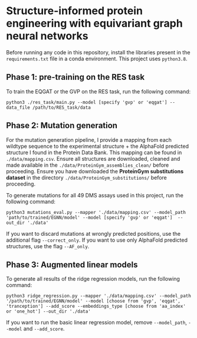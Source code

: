 # Structure-informed protein engineering with equivariant graph neural networks

Before running any code in this repository, install the libraries present in the `requirements.txt` file in a conda environment. This project uses `python3.8`.

## Phase 1: pre-training on the RES task
To train the EQGAT or the GVP on the RES task, run the following command:
```
python3 ./res_task/main.py --model [specify 'gvp' or 'eqgat'] --data_file /path/to/RES_task/data
```
## Phase 2: Mutation generation
For the mutation generation pipeline, I provide a mapping from each wildtype sequence to the experimental structure + the AlphaFold predicted structure I found in the Protein Data Bank. This mapping can be found in `./data/mapping.csv`. 
Ensure all structures are downloaded, cleaned and made available in the `./data/ProteinGym_assemblies_clean/` before proceeding. 
Ensure you have downloaded the **ProteinGym substitutions dataset** in the directory `./data/ProteinGym_substitutions/` before proceeding.

To generate mutations for all 49 DMS assays used in this project, run the following command:
```
python3 mutations_eval.py --mapper './data/mapping.csv' --model_path 'path/to/trained/EGNN/model' --model [specify 'gvp' or 'eqgat']  --out_dir './data'
```
If you want to discard mutations at wrongly predicted positions, use the additional flag `--correct_only`. If you want to use only AlphaFold predicted structures, use the flag `--AF_only`. 

## Phase 3: Augmented linear models
To generate all results of the ridge regression models, run the following command:
```
python3 ridge_regression.py --mapper './data/mapping.csv' --model_path '/path/to/trained/EGNN/model' --model [choose from 'gvp', 'eqgat', 'tranception'] --add_score --embeddings_type [choose from 'aa_index' or 'one_hot'] --out_dir './data'
```
If you want to run the basic linear regression model, remove `--model_path`, `--model` and `--add_score`. 

